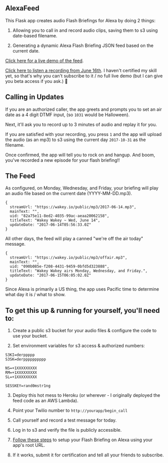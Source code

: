 ## AlexaFeed

This Flask app creates audio Flash Briefings for Alexa by doing 2 things:

1. Allowing you to call in and record audio clips, saving them to s3 using date-based filename.

2. Generating a dynamic Alexa Flash Briefing JSON feed based on the current date.

[Click here for a live demo of the feed](https://wakeyio-alexa.herokuapp.com/).

[Click here to listen a recording from June 16th](https://wakey.io/alexa_audio/2017-06-16.mp3). I haven't certified my skill yet, so that's why you can't subscribe to it / no full live demo (but I can give you beta access if you ask.) :see_no_evil:

## Calling in Updates

If you are an authorized caller, the app greets and prompts you to set an air date as a 4 digit DTMF input, (so `1031` would be Halloween).

Next, it'll ask you to record up to 3 minutes of audio and replay it for you.

If you are satisfied with your recording, you press `1` and the app will upload the audio (as an mp3) to s3 using the current day `2017-10-31` as the filename.

Once confirmed, the app will tell you to rock on and hangup. And boom, you've recorded a new episode for your flash briefing!!

## The Feed

As configured, on Monday, Wednesday, and Friday, your briefing will play an audio file based on the current date (YYYY-MM-DD.mp3).

```
{
  streamUrl: "https://wakey.io/public/mp3/2017-06-14.mp3",
  mainText: "",
  uid: "82a75e11-8ed2-4035-99ac-aeaa20062158",
  titleText: "Wakey Wakey ~ Wed, June 14",
  updateDate: "2017-06-14T05:56:33.0Z"
}
```

All other days, the feed will play a canned "we're off the air today" message.

```
{
  streamUrl: "https://wakey.io/public/mp3/offair.mp3",
  mainText: "",
  uid: "090b085e-f208-4431-9459-0bfd5d323888",
  titleText: "Wakey Wakey airs Monday, Wednesday, and Friday.",
  updateDate: "2017-06-15T06:05:02.0Z"
}
```

Since Alexa is primarily a US thing, the app uses Pacific time to determine what day it is / what to show.

## To get this up & running for yourself, you'll need to:

1. Create a public s3 bucket for your audio files & configure the code to use your bucket.

2. Set environment variables for s3 access & authorized numbers:

```
S3KI=derppppp
S3SK=derpppppppppp

NS=+1XXXXXXXXX
RM=+1XXXXXXXXX
SL=+1XXXXXXXXX

SESSKEY=rand0mstr1ng
```

3. Deploy this hot mess to Heroku (or wherever - I originally deployed the feed code as an AWS Lambda).

4. Point your Twilio number to `http://yourapp/begin_call`

5. Call yourself and record a test message for today.

6. Log in to s3 and verify the file is publicly accessible.

7. [Follow these steps]( https://developer.amazon.com/public/solutions/alexa/alexa-skills-kit/docs/steps-to-create-a-flash-briefing-skill) to setup your Flash Briefing on Alexa using your app's root URL.

8. If it works, submit it for certification and tell all your friends to subscribe.
